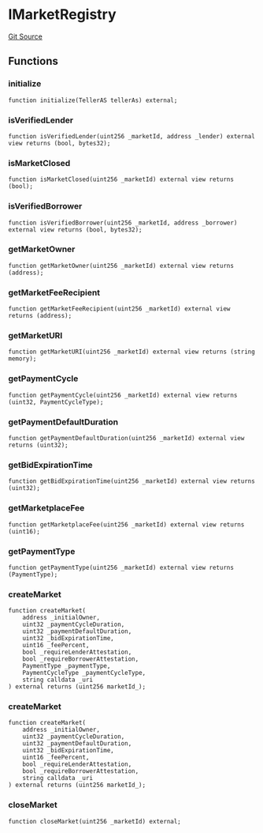 # IMarketRegistry
[Git Source](https://github.com/teller-protocol/teller-protocol-v2/blob/cc7fb9358a2518de7ee33e518ebac21eac498b0d/contracts/interfaces/IMarketRegistry.sol)


## Functions
### initialize


```solidity
function initialize(TellerAS tellerAs) external;
```

### isVerifiedLender


```solidity
function isVerifiedLender(uint256 _marketId, address _lender) external view returns (bool, bytes32);
```

### isMarketClosed


```solidity
function isMarketClosed(uint256 _marketId) external view returns (bool);
```

### isVerifiedBorrower


```solidity
function isVerifiedBorrower(uint256 _marketId, address _borrower) external view returns (bool, bytes32);
```

### getMarketOwner


```solidity
function getMarketOwner(uint256 _marketId) external view returns (address);
```

### getMarketFeeRecipient


```solidity
function getMarketFeeRecipient(uint256 _marketId) external view returns (address);
```

### getMarketURI


```solidity
function getMarketURI(uint256 _marketId) external view returns (string memory);
```

### getPaymentCycle


```solidity
function getPaymentCycle(uint256 _marketId) external view returns (uint32, PaymentCycleType);
```

### getPaymentDefaultDuration


```solidity
function getPaymentDefaultDuration(uint256 _marketId) external view returns (uint32);
```

### getBidExpirationTime


```solidity
function getBidExpirationTime(uint256 _marketId) external view returns (uint32);
```

### getMarketplaceFee


```solidity
function getMarketplaceFee(uint256 _marketId) external view returns (uint16);
```

### getPaymentType


```solidity
function getPaymentType(uint256 _marketId) external view returns (PaymentType);
```

### createMarket


```solidity
function createMarket(
    address _initialOwner,
    uint32 _paymentCycleDuration,
    uint32 _paymentDefaultDuration,
    uint32 _bidExpirationTime,
    uint16 _feePercent,
    bool _requireLenderAttestation,
    bool _requireBorrowerAttestation,
    PaymentType _paymentType,
    PaymentCycleType _paymentCycleType,
    string calldata _uri
) external returns (uint256 marketId_);
```

### createMarket


```solidity
function createMarket(
    address _initialOwner,
    uint32 _paymentCycleDuration,
    uint32 _paymentDefaultDuration,
    uint32 _bidExpirationTime,
    uint16 _feePercent,
    bool _requireLenderAttestation,
    bool _requireBorrowerAttestation,
    string calldata _uri
) external returns (uint256 marketId_);
```

### closeMarket


```solidity
function closeMarket(uint256 _marketId) external;
```

